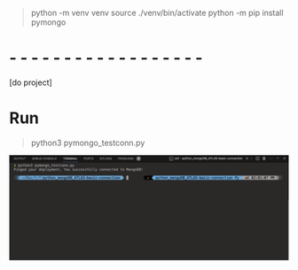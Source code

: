 > python -m venv venv
> source ./venv/bin/activate
> python -m pip install pymongo
# - - - - - - - - - - - - - - - - - -
[do project]

# Run
> python3 pymongo_testconn.py

![Result](ss_pymongo_testconn.png)